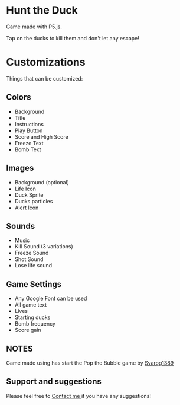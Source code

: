 # Hunt the Duck

Game made with P5.js.

Tap on the ducks to kill them and don't let any escape!


# Customizations

Things that can be customized:

## Colors

- Background
- Title
- Instructions
- Play Button
- Score and High Score
- Freeze Text 
- Bomb Text

## Images
- Background (optional)
- Life Icon
- Duck Sprite
- Ducks particles
- Alert Icon

## Sounds
- Music
- Kill Sound (3 variations)
- Freeze Sound
- Shot Sound
- Lose life sound

## Game Settings
- Any Google Font can be used
- All game text
- Lives
- Starting ducks
- Bomb frequency
- Score gain

## NOTES

Game made using has start the Pop the Bubble game by [Svarog1389](https://withkoji.com/~Svarog1389)

## Support and suggestions
Please feel free to [Contact me ](https://withkoji.com/~higoramp) if you have any suggestions!   
